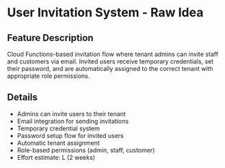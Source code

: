 # User Invitation System - Raw Idea

## Feature Description

Cloud Functions-based invitation flow where tenant admins can invite staff and customers via email. Invited users receive temporary credentials, set their password, and are automatically assigned to the correct tenant with appropriate role permissions.

## Details

- Admins can invite users to their tenant
- Email integration for sending invitations
- Temporary credential system
- Password setup flow for invited users
- Automatic tenant assignment
- Role-based permissions (admin, staff, customer)
- Effort estimate: L (2 weeks)
